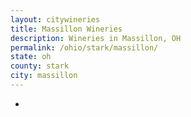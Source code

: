 ```yaml
---
layout: citywineries
title: Massillon Wineries
description: Wineries in Massillon, OH
permalink: /ohio/stark/massillon/
state: oh
county: stark
city: massillon
---
```

-
